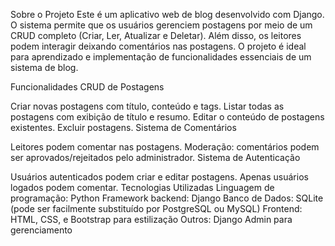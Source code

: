Sobre o Projeto
Este é um aplicativo web de blog desenvolvido com Django. O sistema permite que os usuários gerenciem postagens por meio de um CRUD completo (Criar, Ler, Atualizar e Deletar). Além disso, os leitores podem interagir deixando comentários nas postagens. O projeto é ideal para aprendizado e implementação de funcionalidades essenciais de um sistema de blog.

Funcionalidades
CRUD de Postagens

Criar novas postagens com título, conteúdo e tags.
Listar todas as postagens com exibição de título e resumo.
Editar o conteúdo de postagens existentes.
Excluir postagens.
Sistema de Comentários

Leitores podem comentar nas postagens.
Moderação: comentários podem ser aprovados/rejeitados pelo administrador.
Sistema de Autenticação

Usuários autenticados podem criar e editar postagens.
Apenas usuários logados podem comentar.
Tecnologias Utilizadas
Linguagem de programação: Python
Framework backend: Django
Banco de Dados: SQLite (pode ser facilmente substituído por PostgreSQL ou MySQL)
Frontend: HTML, CSS, e Bootstrap para estilização
Outros: Django Admin para gerenciamento
